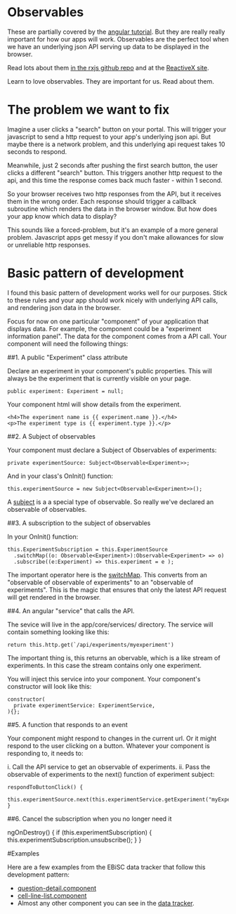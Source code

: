 Observables
==========

These are partially covered by the [angular tutorial](https://angular.io/docs/ts/latest/tutorial/toh-pt6.html#observables). But they are really really important for how our apps will work.
Observables are the perfect tool when we have an underlying json API serving up data to be displayed in the browser.

Read lots about them [in the rxjs github repo](https://github.com/ReactiveX/rxjs) and at the [ReactiveX site](http://reactivex.io/rxjs/).

Learn to love observables. They are important for us. Read about them.

The problem we want to fix
==========================

Imagine a user clicks a "search" button on your portal. This will trigger your javascript to send a http request to your app's underlying json api.  But maybe there is a network problem, and this underlying api request takes 10 seconds to respond.

Meanwhile, just 2 seconds after pushing the first search button, the user clicks a different "search" button. This triggers another http request to the api, and this time the response comes back much faster - within 1 second.

So your browser receives two http responses from the API, but it receives them in the wrong order. Each response should trigger a callback subroutine which renders the data in the browser window. But how does your app know which data to display?

This sounds like a forced-problem, but it's an example of a more general problem.  Javascript apps get messy if you don't make allowances for slow or unreliable http responses.

Basic pattern of development
============================

I found this basic pattern of development works well for our purposes. Stick to these rules and your app should work nicely with underlying API calls, and rendering json data in the browser.

Focus for now on one particular "component" of your application that displays data. For example, the component could be a "experiment information panel".  The data for the component comes from a API call. Your component will need the following things:

##1. A public "Experiment" class attribute

Declare an experiment in your component's public properties. This will always be the experiment that is currently visible on your page.

    public experiment: Experiment = null;

Your component html will show details from the experiment.

    <h4>The experiment name is {{ experiment.name }}.</h4>
    <p>The experiment type is {{ experiment.type }}.</p>

##2. A Subject of observables

Your component must declare a Subject of Observables of experiments:

    private experimentSource: Subject<Observable<Experiment>>;

And in your class's OnInit() function:

    this.experimentSource = new Subject<Observable<Experiment>>();

A [subject](https://github.com/ReactiveX/rxjs/blob/master/doc/subject.md) is a a special type of observable. So really we've declared an observable of observables.

##3. A subscription to the subject of observables

In your OnInit() function:

    this.ExperimentSubscription = this.ExperimentSource
      .switchMap((o: Observable<Experiment>):Observable<Experiment> => o)
      .subscribe((e:Experiment) => this.experiment = e );

The important operator here is the [switchMap](http://reactivex.io/rxjs/class/es6/Observable.js~Observable.html#instance-method-switchMap).
This converts from an "observable of observable of experiments" to an "observable of experiments". This is the magic that ensures that only the latest API request will get rendered in the browser.

##4. An angular "service" that calls the API.

The sevice will live in the app/core/services/ directory.  The service will contain something looking like this:

    return this.http.get(`/api/experiments/myexperiment')

The important thing is, this returns an obervable, which is a like stream of experiments. In this case the stream contains only one experiment.

You will inject this service into your component. Your component's constructor will look like this:

    constructor(
      private experimentService: ExperimentService,
    ){};

##5. A function that responds to an event

Your component might respond to changes in the current url.  Or it might respond to the user clicking on a button.
Whatever your component is responding to, it needs to:

i. Call the API service to get an observable of experiments.
ii. Pass the observable of experiments to the next() function of experiment subject:

    respondToButtonClick() {
      this.experimentSource.next(this.experimentService.getExperiment("myExperiment"));
    }

##6. Cancel the subscription when you no longer need it

  ngOnDestroy() {
    if (this.experimentSubscription) {
      this.experimentSubscription.unsubscribe();
    }
  }

#Examples

Here are a few examples from the EBiSC data tracker that follow this development pattern:

* [question-detail.component](https://github.com/EMBL-EBI-GCA/ebisc_tracker_2/blob/master/webcontent/app/questions/question-detail.component.ts)
* [cell-line-list.component](https://github.com/EMBL-EBI-GCA/ebisc_tracker_2/blob/master/webcontent/app/cell-lines/cell-line-list.component.ts)
* Almost any other component you can see in the [data tracker](dat://github.com/EMBL-EBI-GCA/ebisc_tracker_2/tree/master/webcontent/app).

